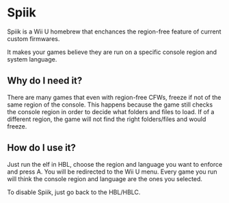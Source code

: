 # Spiik
Spiik is a Wii U homebrew that enchances the region-free feature of current custom firmwares.

It makes your games believe they are run on a specific console region and system language.

## Why do I need it?
There are many games that even with region-free CFWs, freeze if not of the same region of the console. This happens because the game still checks the console region in order to decide what folders and files to load. If of a different region, the game will not find the right folders/files and would freeze.

## How do I use it?
Just run the elf in HBL, choose the region and language you want to enforce and press A.
You will be redirected to the Wii U menu.
Every game you run will think the console region and language are the ones you selected.

To disable Spiik, just go back to the HBL/HBLC.
